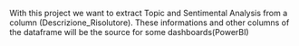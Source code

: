 With this project we want to extract Topic and Sentimental Analysis from a column (Descrizione_Risolutore).
These informations and other columns of the dataframe will be the source for some dashboards(PowerBI)
